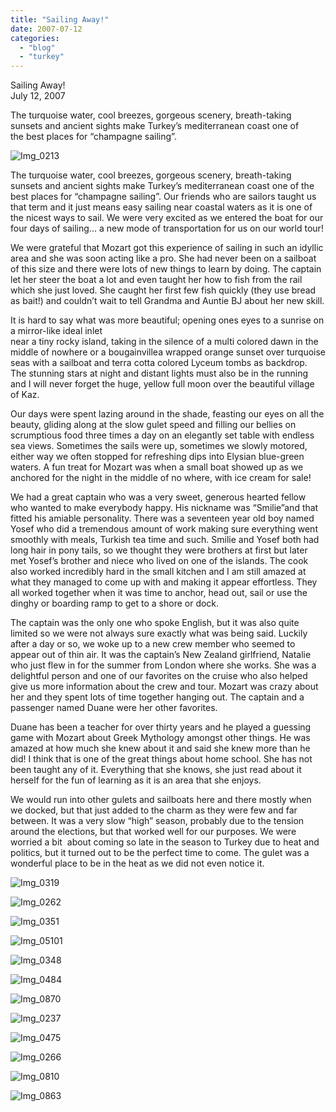 ```yaml
---
title: "Sailing Away!"
date: 2007-07-12
categories: 
  - "blog"
  - "turkey"
---
```


Sailing Away!  
July 12, 2007

The turquoise water, cool breezes, gorgeous scenery, breath-taking  
sunsets and ancient sights make Turkey’s mediterranean coast one of  
the best places for “champagne sailing”.

<!--more-->

![Img_0213](https://pub-ac94b3f306b24c0dba4238943c97f2e1.r2.dev/photos/uncategorized/2008/03/03/img_0213.png)

The turquoise water, cool breezes, gorgeous scenery, breath-taking sunsets and ancient sights make Turkey’s mediterranean coast one of the best places for “champagne sailing”. Our friends who are sailors taught us that term and it just means easy sailing near coastal waters as it is one of the nicest ways to sail. We were very excited as we entered the boat for our four days of sailing... a new mode of transportation for us on our world tour!

We were grateful that Mozart got this experience of sailing in such an idyllic area and she was soon acting like a pro. She had never been on a sailboat of this size and there were lots of new things to learn by doing. The captain let her steer the boat a lot and even taught her how to fish from the rail which she just loved. She caught her first few fish quickly (they use bread as bait!) and couldn’t wait to tell Grandma and Auntie BJ about her new skill.

It is hard to say what was more beautiful; opening ones eyes to a sunrise on a mirror-like ideal inlet  
near a tiny rocky island, taking in the silence of a multi colored dawn in the middle of nowhere or a bougainvillea wrapped orange sunset over turquoise seas with a sailboat and terra cotta colored Lyceum tombs as backdrop. The stunning stars at night and distant lights must also be in the running and I will never forget the huge, yellow full moon over the beautiful village of Kaz.

Our days were spent lazing around in the shade, feasting our eyes on all the beauty, gliding along at the slow gulet speed and filling our bellies on scrumptious food three times a day on an elegantly set table with endless sea views. Sometimes the sails were up, sometimes we slowly motored, either way we often stopped for refreshing dips into Elysian blue-green waters. A fun treat for Mozart was when a small boat showed up as we anchored for the night in the middle of no where, with ice cream for sale!

We had a great captain who was a very sweet, generous hearted fellow who wanted to make everybody happy. His nickname was “Smilie”and that fitted his amiable personality. There was a seventeen year old boy named Yosef who did a tremendous amount of work making sure everything went smoothly with meals, Turkish tea time and such. Smilie and Yosef both had long hair in pony tails, so we thought they were brothers at first but later met Yosef’s brother and niece who lived on one of the islands. The cook also worked incredibly hard in the small kitchen and I am still amazed at what they managed to come up with and making it appear effortless. They all worked together when it was time to anchor, head out, sail or use the dinghy or boarding ramp to get to a shore or dock.

The captain was the only one who spoke English, but it was also quite limited so we were not always sure exactly what was being said. Luckily after a day or so, we woke up to a new crew member who seemed to appear out of thin air. It was the captain’s New Zealand girlfriend, Natalie who just flew in for the summer from London where she works. She was a delightful person and one of our favorites on the cruise who also helped give us more information about the crew and tour. Mozart was crazy about her and they spent lots of time together hanging out. The captain and a passenger named Duane were her other favorites.

Duane has been a teacher for over thirty years and he played a guessing game with Mozart about Greek Mythology amongst other things. He was amazed at how much she knew about it and said she knew more than he did! I think that is one of the great things about home school. She has not been taught any of it. Everything that she knows, she just read about it herself for the fun of learning as it is an area that she enjoys.

We would run into other gulets and sailboats here and there mostly when we docked, but that just added to the charm as they were few and far between. It was a very slow “high” season, probably due to the tension around the elections, but that worked well for our purposes. We were worried a bit  about coming so late in the season to Turkey due to heat and politics, but it turned out to be the perfect time to come. The gulet was a wonderful place to be in the heat as we did not even notice it.

![Img_0319](https://pub-ac94b3f306b24c0dba4238943c97f2e1.r2.dev/photos/uncategorized/2008/03/03/img_0319.png)

![Img_0262](https://pub-ac94b3f306b24c0dba4238943c97f2e1.r2.dev/photos/uncategorized/2008/03/03/img_0262.png)

![Img_0351](https://pub-ac94b3f306b24c0dba4238943c97f2e1.r2.dev/photos/uncategorized/2008/03/03/img_0351.png)

![Img_05101](https://pub-ac94b3f306b24c0dba4238943c97f2e1.r2.dev/photos/uncategorized/2008/03/03/img_05101.png)

![Img_0348](https://pub-ac94b3f306b24c0dba4238943c97f2e1.r2.dev/photos/uncategorized/2008/03/03/img_0348.png)

![Img_0484](https://pub-ac94b3f306b24c0dba4238943c97f2e1.r2.dev/photos/uncategorized/2008/03/03/img_0484.png)

![Img_0870](https://pub-ac94b3f306b24c0dba4238943c97f2e1.r2.dev/photos/uncategorized/2008/03/03/img_0870.png)

![Img_0237](https://pub-ac94b3f306b24c0dba4238943c97f2e1.r2.dev/photos/uncategorized/2008/03/03/img_0237.png)

![Img_0475](https://pub-ac94b3f306b24c0dba4238943c97f2e1.r2.dev/photos/uncategorized/2008/03/03/img_0475.png)

![Img_0266](https://pub-ac94b3f306b24c0dba4238943c97f2e1.r2.dev/photos/uncategorized/2008/03/03/img_0266.png)

![Img_0810](https://pub-ac94b3f306b24c0dba4238943c97f2e1.r2.dev/photos/uncategorized/2008/03/03/img_0810.png)

![Img_0863](https://pub-ac94b3f306b24c0dba4238943c97f2e1.r2.dev/photos/uncategorized/2008/03/03/img_0863.png)
